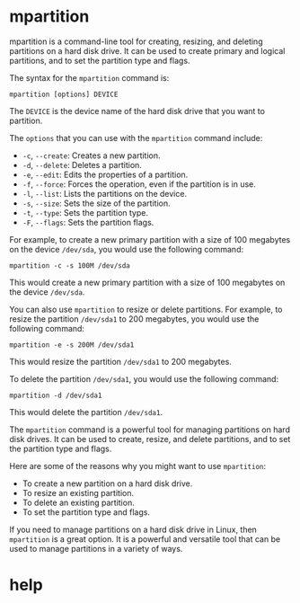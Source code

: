 # mpartition

mpartition is a command-line tool for creating, resizing, and deleting partitions on a hard disk drive. It can be used to create primary and logical partitions, and to set the partition type and flags.

The syntax for the `mpartition` command is:

```
mpartition [options] DEVICE
```

The `DEVICE` is the device name of the hard disk drive that you want to partition.

The `options` that you can use with the `mpartition` command include:

* `-c`, `--create`: Creates a new partition.
* `-d`, `--delete`: Deletes a partition.
* `-e`, `--edit`: Edits the properties of a partition.
* `-f`, `--force`: Forces the operation, even if the partition is in use.
* `-l`, `--list`: Lists the partitions on the device.
* `-s`, `--size`: Sets the size of the partition.
* `-t`, `--type`: Sets the partition type.
* `-F`, `--flags`: Sets the partition flags.

For example, to create a new primary partition with a size of 100 megabytes on the device `/dev/sda`, you would use the following command:

```
mpartition -c -s 100M /dev/sda
```

This would create a new primary partition with a size of 100 megabytes on the device `/dev/sda`.

You can also use `mpartition` to resize or delete partitions. For example, to resize the partition `/dev/sda1` to 200 megabytes, you would use the following command:

```
mpartition -e -s 200M /dev/sda1
```

This would resize the partition `/dev/sda1` to 200 megabytes.

To delete the partition `/dev/sda1`, you would use the following command:

```
mpartition -d /dev/sda1
```

This would delete the partition `/dev/sda1`.

The `mpartition` command is a powerful tool for managing partitions on hard disk drives. It can be used to create, resize, and delete partitions, and to set the partition type and flags.

Here are some of the reasons why you might want to use `mpartition`:

* To create a new partition on a hard disk drive.
* To resize an existing partition.
* To delete an existing partition.
* To set the partition type and flags.

If you need to manage partitions on a hard disk drive in Linux, then `mpartition` is a great option. It is a powerful and versatile tool that can be used to manage partitions in a variety of ways.


# help

```

```


